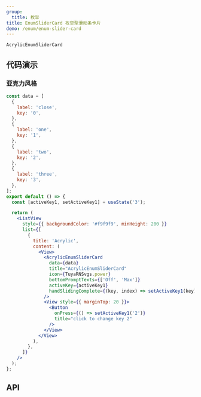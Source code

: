 ```yaml
---
group:
  title: 枚举
title: EnumSliderCard 枚举型滑动条卡片
demo: /enum/enum-slider-card
---
```


<Desc>

`AcrylicEnumSliderCard`

</Desc>

## 代码演示

### 亚克力风格

```jsx
const data = [
  {
    label: 'close',
    key: '0',
  },
  {
    label: 'one',
    key: '1',
  },
  {
    label: 'two',
    key: '2',
  },
  {
    label: 'three',
    key: '3',
  },
];
export default () => {
  const [activeKey1, setActiveKey1] = useState('3');

  return (
    <ListView
      style={{ backgroundColor: '#f9f9f9', minHeight: 200 }}
      list={[
        {
          title: 'Acrylic',
          content: (
            <View>
              <AcrylicEnumSliderCard
                data={data}
                title="AcrylicEnumSliderCard"
                icon={TuyaRNSvgs.power}
                bottomPromptTexts={['Off', 'Max']}
                activeKey={activeKey1}
                handSlidingComplete={(key, index) => setActiveKey1(key)}
              />
              <View style={{ marginTop: 20 }}>
                <Button
                  onPress={() => setActiveKey1('2')}
                  title="click to change key 2"
                />
              </View>
            </View>
          ),
        },
      ]}
    />
  );
};
```

## API

<API src="../../../node_modules/tuya-panel-style-enum-slider-card/lib/index.d.ts" exports='["AcrylicEnumSliderCard"]'></API>
